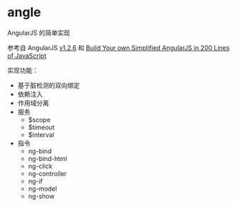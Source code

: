 # angle

AngularJS 的简单实现

参考自 AngularJS [v1.2.6](https://github.com/angular/angular.js/tree/v1.2.6) 和 [Build Your own Simplified AngularJS in 200 Lines of JavaScript](http://blog.mgechev.com/2015/03/09/build-learn-your-own-light-lightweight-angularjs/)

实现功能：

- 基于脏检测的双向绑定 
- 依赖注入
- 作用域分离
- 服务
  - $scope
  - $timeout
  - $interval
- 指令
  - ng-bind
  - ng-bind-html
  - ng-click
  - ng-controller
  - ng-if
  - ng-model
  - ng-show

